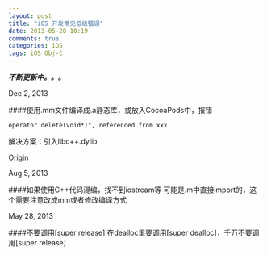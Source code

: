 ```yaml
---
layout: post
title: "iOS 开发常见低级错误"
date: 2013-05-28 10:19
comments: true
categories: iOS
tags: iOS Obj-C
---
```


***不断更新中。。。***

Dec 2, 2013

####使用.mm文件编译成.a静态库，或放入CocoaPods中，报错

```
operator delete(void*)", referenced from xxx
```
解决方案：引入libc++.dylib

[Origin](http://stackoverflow.com/questions/16865260/quickblox-linker-error-operator-deletevoid-referenced-from)

Aug 5, 2013

####如果使用C++代码混编，找不到iostream等
	可能是.m中直接import的，这个需要注意改成mm或者修改编译方式


May 28, 2013

####不要调用[super  release] 
	在dealloc里要调用[super dealloc]，千万不要调用[super release]
	
	
	
